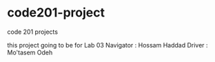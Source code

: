 # code201-project
code 201 projects 

this project going to be for Lab 03 Navigator : Hossam Haddad Driver : Mo'tasem Odeh
